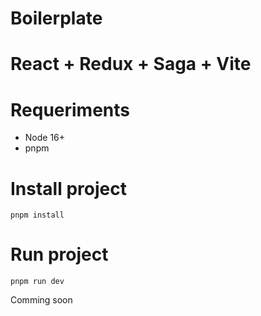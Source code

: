 # Boilerplate
# React + Redux + Saga + Vite

# Requeriments
- Node 16+
- pnpm

# Install project
`pnpm install`

# Run project
`pnpm run dev`

Comming soon
